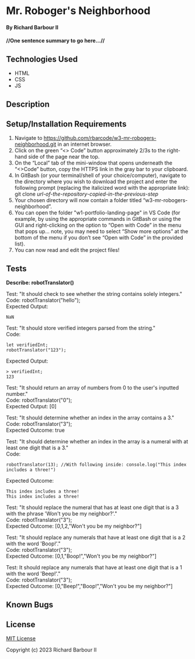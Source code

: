 # Mr. Roboger's Neighborhood

#### By Richard Barbour II

#### //One sentence summary to go here...//


## Technologies Used

* HTML
* CSS
* JS


## Description


## Setup/Installation Requirements

1. Navigate to https://github.com/rbarcode/w3-mr-robogers-neighborhood.git in an internet browser.
2. Click on the green “<> Code” button approximately 2/3s to the right-hand side of the page near the top.
3. On the “Local” tab of the mini-window that opens underneath the “<>Code” button, copy the HTTPS link in the gray bar to your clipboard.
4. In GitBash (or your terminal/shell of your choice/computer), navigate to the directory where you wish to download the project and enter the following prompt (replacing the italicized word with the appropriate link): git clone *url-of-the-repository-copied-in-the-previous-step*
5. Your chosen directory will now contain a folder titled “w3-mr-robogers-neighborhood”.
6. You can open the folder "w1-portfolio-landing-page" in VS Code (for example, by using the appropriate commands in GitBash or using the GUI and right-clicking on the option to “Open with Code” in the menu that pops up… note, you may need to select “Show more options” at the bottom of the menu if you don’t see “Open with Code” in the provided list).
7. You can now read and edit the project files!

## Tests


**Describe: robotTranslator()**

Test: "It should check to see whether the string contains solely integers."  
Code: robotTranslator("hello");  
Expected Output:  
```  
NaN  
```    
  
Test: "It should store verified integers parsed from the string."  
Code: 
```
let verifiedInt;
robotTranslator("123");
```  
Expected Output:  
```
> verifiedInt;  
123  
```  

Test: "It should return an array of numbers from 0 to the user's inputted number."  
Code: robotTranslator("0");  
Expected Output: [0]  

Test: "It should determine whether an index in the array contains a 3."  
Code: robotTranslator("3");  
Expected Outcome: true  

Test: "It should determine whether an index in the array is a numeral with at least one digit that is a 3."  
Code: 
```  
robotTranslator(13); //With following inside: console.log("This index includes a three!")
```  
Expected Outcome:   
```
This index includes a three!
This index includes a three!
```

Test: "It should replace the numeral that has at least one digit that is a 3 with the phrase 'Won't you be my neighbor?'."  
Code: robotTranslator("3");  
Expected Outcome: [0,1,2,"Won't you be my neighbor?"]  

Test: "It should replace any numerals that have at least one digit that is a 2 with the word 'Boop!'."  
Code: robotTranslator("3");  
Expected Outcome: [0,1,"Boop!","Won't you be my neighbor?"] 

Test: It should replace any numerals that have at least one digit that is a 1 with the word 'Beep!'."  
Code: robotTranslator("3");  
Expected Outcome: [0,"Beep!","Boop!","Won't you be my neighbor?"]  

## Known Bugs



## License

[MIT License](https://choosealicense.com/licenses/mit/)

Copyright (c) 2023 Richard Barbour II
